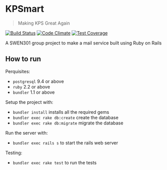 # KPSmart

>  Making KPS Great Again

[![Build Status](https://travis-ci.org/team-great/kpsmart.svg?branch=master)](https://travis-ci.org/team-great/kpsmart)
[![Code Climate](https://codeclimate.com/github/team-great/kpsmart/badges/gpa.svg)](https://codeclimate.com/github/team-great/kpsmart)
[![Test Coverage](https://codeclimate.com/github/team-great/kpsmart/badges/coverage.svg)](https://codeclimate.com/github/team-great/kpsmart/coverage)

A SWEN301 group project to make a mail service built using Ruby on Rails

## How to run

Perquisites:

 * `postgresql` 9.4 or above
 * `ruby` 2.2 or above
 * `bundler` 1.1 or above

Setup the project with:

 * `bundler install` installs all the required gems
 * `bundler exec rake db:create` create the database
 * `bundler exec rake db:migrate` migrate the database

Run the server with:

 * `bundler exec rails s` to start the rails web server

Testing:

 * `bundler exec rake test` to run the tests

